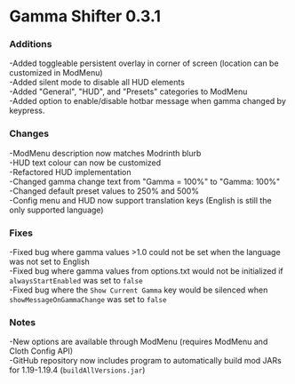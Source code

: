 # Gamma Shifter 0.3.1

### Additions
-Added toggleable persistent overlay in corner of screen (location can be customized in ModMenu)<br>
-Added silent mode to disable all HUD elements<br>
-Added "General", "HUD", and "Presets" categories to ModMenu <br>
-Added option to enable/disable hotbar message when gamma changed by keypress. <br>

### Changes
-ModMenu description now matches Modrinth blurb <br>
-HUD text colour can now be customized <br>
-Refactored HUD implementation <br>
-Changed gamma change text from "Gamma = 100%" to "Gamma: 100%" <br>
-Changed default preset values to 250% and 500% <br>
-Config menu and HUD now support translation keys (English is still the only supported language) <br>

### Fixes
-Fixed bug where gamma values >1.0 could not be set when the language was not set to English <br>
-Fixed bug where gamma values from options.txt would not be initialized if `alwaysStartEnabled` was set to `false` <br>
-Fixed bug where the `Show Current Gamma` key would be silenced when `showMessageOnGammaChange` was set to `false`<br>

### Notes
-New options are available through ModMenu (requires ModMenu and Cloth Config API)<br>
-GitHub repository now includes program to automatically build mod JARs for 1.19-1.19.4 (`buildAllVersions.jar`)<br>